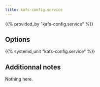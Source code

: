```yaml
---
title: kafs-config.service
---
```


{{% provided_by "kafs-config.service" %}}

## Options

{{% systemd_unit "kafs-config.service" %}}

## Additionnal notes

Nothing here.